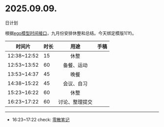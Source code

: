 # 2025.09.09.
日计划

根据[ego模型时间接口](https://gitee.com/hyg/blog/blob/master/timeflow.md)，九月份安排休整和总结。今天绑定模版1(1f)。

| 时间片 | 时长 | 用途 | 手稿 |
| --- | --- | :---: | --- |
| 12:38~12:52 | 15 | 休整 |  |
| 12:53~13:52 | 60 | 备餐、运动 |  |
| 13:53~14:37 | 45 | 晚餐 |  |
| 14:38~15:22 | 45 | 会议、自习 |  |
| 15:23~16:22 | 60 | 休整 |  |
| 16:23~17:22 | 60 | 讨论、整理提交 |  |

---

- 16:23~17:22	check: [零散笔记](../../draft/2025/20250909.01.md)
